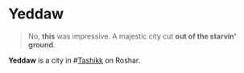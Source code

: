 # Yeddaw

> No, **this** was impressive. A majestic city cut **out of the starvin' ground**.

**Yeddaw** is a city in #[Tashikk](locations/tashikk) on Roshar.
